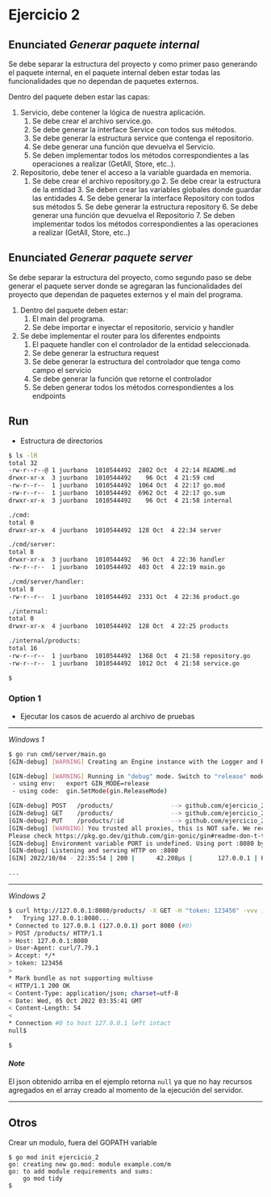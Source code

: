 # Ejercicio 2

## Enunciated *_Generar paquete internal_*

Se debe separar la estructura del proyecto y como primer paso generando el paquete internal, en el paquete internal deben estar todas las funcionalidades que no dependan de paquetes externos.

Dentro del paquete deben estar las capas:
1. Servicio, debe contener la lógica de nuestra aplicación.
	1. Se debe crear el archivo service.go.
	2. Se debe generar la interface Service con todos sus métodos.
	3. Se debe generar la estructura service que contenga el repositorio.
	4. Se debe generar una función que devuelva el Servicio.
	5. Se deben implementar todos los métodos correspondientes a las operaciones a realizar (GetAll, Store, etc..).
2. Repositorio, debe tener el acceso a la variable guardada en memoria.
	1. Se debe crear el archivo repository.go
    	2. Se debe crear la estructura de la entidad
    	3. Se deben crear las variables globales donde guardar las entidades
    	4. Se debe generar la interface Repository con todos sus métodos
    	5. Se debe generar la estructura repository
    	6. Se debe generar una función que devuelva el Repositorio
    	7. Se deben implementar todos los métodos correspondientes a las operaciones a realizar (GetAll, Store, etc..)


## Enunciated *_Generar paquete server_*

Se debe separar la estructura del proyecto, como segundo paso se debe generar el paquete server donde se agregaran las funcionalidades del proyecto que dependan de paquetes externos y el main del programa.

1. Dentro del paquete deben estar:
	1. El main del programa.
	2. Se debe importar e inyectar el repositorio, servicio y handler
2. Se debe implementar el router para los diferentes endpoints
	1. El paquete handler con el controlador de la entidad seleccionada.
	2. Se debe generar la estructura request
	3. Se debe generar la estructura del controlador que tenga como campo el servicio
	4. Se debe generar la función que retorne el controlador
	5. Se deben generar todos los métodos correspondientes a los endpoints


## Run 

- Estructura de directorios

```bash
$ ls -lR
total 32
-rw-r--r--@ 1 juurbano  1010544492  2802 Oct  4 22:14 README.md
drwxr-xr-x  3 juurbano  1010544492    96 Oct  4 21:59 cmd
-rw-r--r--  1 juurbano  1010544492  1064 Oct  4 22:17 go.mod
-rw-r--r--  1 juurbano  1010544492  6962 Oct  4 22:17 go.sum
drwxr-xr-x  3 juurbano  1010544492    96 Oct  4 21:58 internal

./cmd:
total 0
drwxr-xr-x  4 juurbano  1010544492  128 Oct  4 22:34 server

./cmd/server:
total 8
drwxr-xr-x  3 juurbano  1010544492   96 Oct  4 22:36 handler
-rw-r--r--  1 juurbano  1010544492  403 Oct  4 22:19 main.go

./cmd/server/handler:
total 8
-rw-r--r--  1 juurbano  1010544492  2331 Oct  4 22:36 product.go

./internal:
total 0
drwxr-xr-x  4 juurbano  1010544492  128 Oct  4 22:25 products

./internal/products:
total 16
-rw-r--r--  1 juurbano  1010544492  1368 Oct  4 21:58 repository.go
-rw-r--r--  1 juurbano  1010544492  1012 Oct  4 21:58 service.go

$
```

### Option 1

- Ejecutar los casos de acuerdo al archivo de pruebas

---

*Windows 1*

```bash
$ go run cmd/server/main.go
[GIN-debug] [WARNING] Creating an Engine instance with the Logger and Recovery middleware already attached.

[GIN-debug] [WARNING] Running in "debug" mode. Switch to "release" mode in production.
 - using env:   export GIN_MODE=release
 - using code:  gin.SetMode(gin.ReleaseMode)

[GIN-debug] POST   /products/                --> github.com/ejercicio_2/cmd/server/handler.(*Product).Store.func1 (3 handlers)
[GIN-debug] GET    /products/                --> github.com/ejercicio_2/cmd/server/handler.(*Product).GetAll.func1 (3 handlers)
[GIN-debug] PUT    /products/:id             --> github.com/ejercicio_2/cmd/server/handler.(*Product).Update.func1 (3 handlers)
[GIN-debug] [WARNING] You trusted all proxies, this is NOT safe. We recommend you to set a value.
Please check https://pkg.go.dev/github.com/gin-gonic/gin#readme-don-t-trust-all-proxies for details.
[GIN-debug] Environment variable PORT is undefined. Using port :8080 by default
[GIN-debug] Listening and serving HTTP on :8080
[GIN] 2022/10/04 - 22:35:54 | 200 |      42.208µs |       127.0.0.1 | POST     "/products/"

...


```
---

*Windows 2*

```bash
$ curl http://127.0.0.1:8080/products/ -X GET -H "token: 123456" -vvv ; echo "" | cat -e
*   Trying 127.0.0.1:8080...
* Connected to 127.0.0.1 (127.0.0.1) port 8080 (#0)
> POST /products/ HTTP/1.1
> Host: 127.0.0.1:8080
> User-Agent: curl/7.79.1
> Accept: */*
> token: 123456
>
* Mark bundle as not supporting multiuse
< HTTP/1.1 200 OK
< Content-Type: application/json; charset=utf-8
< Date: Wed, 05 Oct 2022 03:35:41 GMT
< Content-Length: 54
<
* Connection #0 to host 127.0.0.1 left intact
null$

$
```

#### *Note*

El json obtenido arriba en el ejemplo retorna `null` ya que no hay recursos agregados en el array creado al momento de la ejecución del servidor.

---


## Otros

Crear un modulo, fuera del GOPATH variable

```
$ go mod init ejercicio_2
go: creating new go.mod: module example.com/m
go: to add module requirements and sums:
	go mod tidy
$
```

